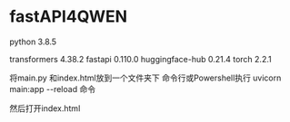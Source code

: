 # fastAPI4QWEN


python 3.8.5

transformers                       4.38.2
fastapi                                0.110.0
huggingface-hub           0.21.4
torch                               2.2.1


将main.py 和index.html放到一个文件夹下
命令行或Powershell执行
 uvicorn main:app --reload
命令

然后打开index.html

